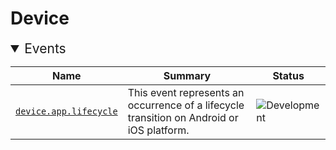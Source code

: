 <!-- NOTE: THIS FILE IS AUTOGENERATED. DO NOT EDIT BY HAND. -->
<!-- see templates/registry/markdown/entity_namespace.md.j2 -->
<!-- markdownlint-capture -->
<!-- markdownlint-disable -->

# Device
<details open>
<summary style="font-size:1.5em">Events</summary>

| Name | Summary | Status|
| --- | --- | --- |
| [`device.app.lifecycle`](event-device-app-lifecycle.md) | This event represents an occurrence of a lifecycle transition on Android or iOS platform. | ![Development](https://img.shields.io/badge/-development-blue) |

</details>

<!-- markdownlint-restore -->

